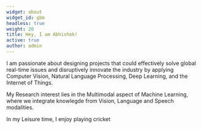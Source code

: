 ```yaml
---
widget: about
widget_id: gbm
headless: true
weight: 20
title: Hey, I am Abhishek!
active: true
author: admin
---
```

I am passionate about designing projects that could effectively solve global real-time issues and disruptively innovate the industry by applying Computer Vision, Natural Language Processing, Deep Learning, and the Internet of Things.

My Research interest lies in the Multimodal aspect of Machine Learning, where we integrate knowlegde from Vision, Language and Speech modalities.

In my Leisure time, I enjoy playing cricket 
